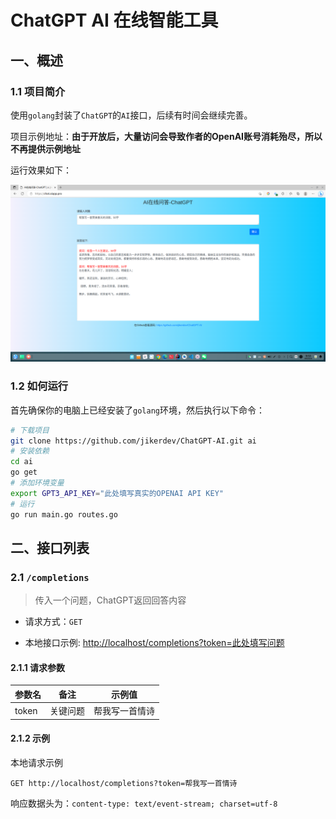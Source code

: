 # ChatGPT AI 在线智能工具

## 一、概述

### 1.1 项目简介

使用`golang`封装了`ChatGPT`的`AI`接口，后续有时间会继续完善。

项目示例地址：**由于开放后，大量访问会导致作者的OpenAI账号消耗殆尽，所以不再提供示例地址**

运行效果如下：

![效果图](./demo.png)

### 1.2 如何运行

首先确保你的电脑上已经安装了`golang`环境，然后执行以下命令：

```bash
# 下载项目
git clone https://github.com/jikerdev/ChatGPT-AI.git ai
# 安装依赖
cd ai
go get
# 添加环境变量
export GPT3_API_KEY="此处填写真实的OPENAI API KEY"
# 运行
go run main.go routes.go
```

## 二、接口列表

### 2.1 `/completions`

> 传入一个问题，ChatGPT返回回答内容

- 请求方式：`GET`

- 本地接口示例: <http://localhost/completions?token=此处填写问题>

#### 2.1.1 请求参数

| 参数名 |   备注   |     示例值     |
| ------ | -------- | -------------- |
| token  | 关键问题 | 帮我写一首情诗 |

#### 2.1.2 示例

本地请求示例

```text
GET http://localhost/completions?token=帮我写一首情诗
```

响应数据头为：`content-type: text/event-stream; charset=utf-8`
